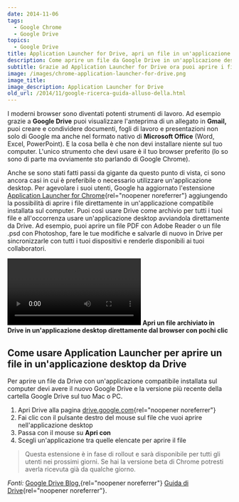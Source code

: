 ```yaml
---
date: 2014-11-06
tags:
  - Google Chrome
  - Google Drive
topics:
  - Google Drive
title: Application Launcher for Drive, apri un file in un'applicazione desktop direttamente da Drive
description: Come aprire un file da Google Drive in un'applicazione desktop.
subtitle: Grazie ad Application Launcher for Drive ora puoi aprire i file archiviati in Drive direttamente dal browser in un'applicazione compatibile installata sul tuo computer.
image: /images/chrome-application-launcher-for-drive.png
image_title:
image_description: Application Launcher for Drive
old_url: /2014/11/google-ricerca-guida-alluso-della.html
---
```


I moderni browser sono diventati potenti strumenti di lavoro. Ad esempio grazie a **Google Drive** puoi visualizzare l'anteprima di un allegato in **Gmail,** puoi creare e condividere documenti, fogli di lavoro e presentazioni non solo di Google ma anche nel formato nativo di **Microsoft Office** (Word, Excel, PowerPoint). E la cosa bella è che non devi installare niente sul tuo computer. L'unico strumento che devi usare è il tuo browser preferito (lo so sono di parte ma ovviamente sto parlando di Google Chrome).

Anche se sono stati fatti passi da gigante da questo punto di vista, ci sono ancora casi in cui è preferibile o necessario utilizzare un'applicazione desktop. Per agevolare i suoi utenti, Google ha aggiornato l'estensione [Application Launcher for Chrome](https://chrome.google.com/webstore/detail/application-launcher-for/lmjegmlicamnimmfhcmpkclmigmmcbeh){rel="noopener noreferrer"} aggiungendo la possibilità di aprire i  file direttamente in un'applicazione compatibile installata sul computer. Puoi così usare Drive come archivio per tutti i tuoi file e all'occorrenza usare un'applicazione desktop avviandola direttamente da Drive. Ad esempio, puoi aprire un file PDF con Adobe Reader o un file .psd con Photoshop, fare le tue modifiche e salvarle di nuovo in Drive per sincronizzarle con tutti i tuoi dispositivi e renderle disponibili ai tuoi collaboratori.

<video autoplay loop>
  <source src="/images/chrome-aprire-file-in-applicazione-desktop.mp4">
</video>
<strong>Apri un file archiviato in Drive in un'applicazione desktop direttamente dal browser con pochi clic</strong>

## Come usare Application Launcher per aprire un file in un'applicazione desktop da Drive

Per aprire un file da Drive con un'applicazione compatibile installata sul computer devi avere il nuovo Google Drive e la versione più recente della cartella Google Drive sul tuo Mac o PC.

1. Apri Drive alla pagina [drive.google.com](drive.google.com){rel="noopener noreferrer"}
2. Fai clic con il pulsante destro del mouse sul file che vuoi aprire nell'applicazione desktop
3. Passa con il mouse su **Apri con**
4. Scegli un'applicazione tra quelle elencate per aprire il file

> Questa estensione è in fase di rollout e sarà disponibile per tutti gli utenti nei prossimi giorni. Se hai la versione beta di Chrome potresti averla ricevuta già da qualche giorno.

_Fonti:_ [Google Drive Blog,](https://googledrive.blogspot.it/2014/11/launch-desktop-applications-from-google.html){rel="noopener noreferrer"} [Guida di Drive](https://support.google.com/drive/answer/2423485?hl=it#webapps){rel="noopener noreferrer"}.
